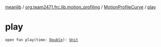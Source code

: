 [meanlib](../../index.md) / [org.team2471.frc.lib.motion_profiling](../index.md) / [MotionProfileCurve](index.md) / [play](./play.md)

# play

`open fun play(time: `[`Double`](https://kotlinlang.org/api/latest/jvm/stdlib/kotlin/-double/index.html)`): `[`Unit`](https://kotlinlang.org/api/latest/jvm/stdlib/kotlin/-unit/index.html)